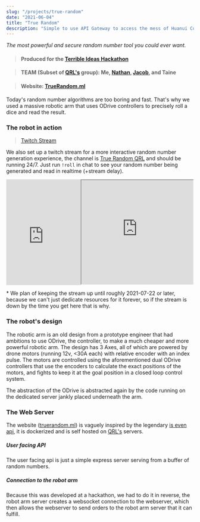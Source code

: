 ```yaml
---
slug: "/projects/true-random"
date: "2021-06-04"
title: "True Random"
description: "Simple to use API Gateway to access the mess of Huanui Collage Public data with ease."
---
```


*The most powerful and secure random number tool you could ever want.*

> #### Produced for the [Terrible Ideas Hackathon](https://terriblehack.nz/)


> #### **TEAM (Subset of [QRL's](https://qrl.nz/) group)**: Me, [Nathan](https://www.laspruca.nz/), [Jacob](https://jacobtread.github.io/), and Taine

> #### **Website**: [TrueRandom.ml](https://truerandom.ml/)


Today's random number algorithms are too boring and fast. That's why we used a massive robotic arm that uses ODrive controllers to precisely roll a dice and read the result.

### The robot in action

> [Twitch Stream](https://www.twitch.tv/truerandomqrl)

We also set up a twitch stream for a more interactive random number generation experience, the channel is [True Random QRL](https://twitch.tv/truerandomqrl) and should be running 24/7. Just run `!roll` in chat to see your random number being generated and read in realtime (+stream delay).
<style>
    #twitchStreamWrapper {
        display: flex;
        flex-direction: row;
        align-content: stretch;

    }

    @media (max-width: 700px) {
        #twitchStreamWrapper {
            flex-direction: column;
        }
        #twitchStreamChat {
            height:400px;
            width:100%
        }
    }

    #twitchStreamVideo {
        position: relative;
        width: 100%;
        padding-bottom: 56.25%;
    }
</style>

<div id="twitchStreamWrapper">
    <div id=twitchStreamVideo>
        <iframe src="https://player.twitch.tv/?channel=truerandomqrl&parent=localhost&parent=jmw.nz&muted=true" frameborder="0" allowfullscreen="true" scrolling="no" width="100%" height="100%" style="position: absolute"></iframe>
    </div>
    <iframe id="twitchStreamChat" src="https://www.twitch.tv/embed/truerandomqrl/chat?parent=localhost&parent=jmw.nz" width="350"></iframe>
</div>

\* We plan of keeping the stream up until roughly 2021-07-22 or later, because we can't just dedicate resources for it forever, so if the stream is down by the time you get here that is why.

### The robot's design

The robotic arm is an old design from a prototype engineer that had ambitions to use ODrive, the controller, to make a much cheaper and more powerful robotic arm. The design has 3 Axes, all of which are powered by drone motors (running 12v, <30A each) with relative encoder with an index pulse. The motors are controlled using the aforementioned dual ODrive controllers that use the encoders to calculate the exact positions of the motors, and fights to keep it at the goal position in a closed loop control system.

The abstraction of the ODrive is abstracted again by the code running on the dedicated server jankly placed underneath the arm.

### The Web Server

The website ([truerandom.ml](https://truerandom.ml/)) is vaguely inspired by the legendary [is even api](https://isevenapi.xyz/), it is dockerized and is self hosted on [QRL's](https://qrl.nz) servers.

##### User facing API

The user facing api is just a simple express server serving from a buffer of random numbers.

##### Connection to the robot arm

Because this was developed at a hackathon, we had to do it in reverse, the robot arm server creates a websocket connection to the webserver, which then allows the webserver to send orders to the robot arm server that it can fulfill.